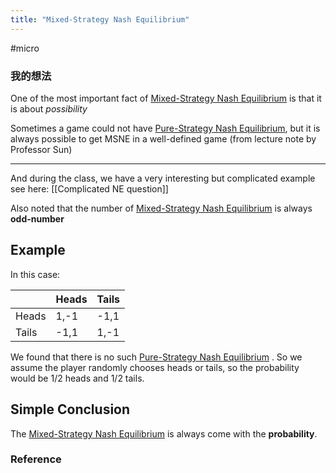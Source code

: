 ```yaml
---
title: "Mixed-Strategy Nash Equilibrium"
---
```


#micro

### 我的想法

One of the most important fact of [Mixed-Strategy Nash Equilibrium](Mixed-Strategy%20Nash%20Equilibrium.md) is that it is about *possibility* 

Sometimes a game could not have [Pure-Strategy Nash Equilibrium](Pure-Strategy%20Nash%20Equilibrium), but it is always possible to get MSNE in a well-defined game (from lecture note by Professor Sun)

---

And during the class, we have a very interesting but complicated example see here: [[Complicated NE question]]

Also noted that the number of [Mixed-Strategy Nash Equilibrium](Mixed-Strategy%20Nash%20Equilibrium.md) is always **odd-number**

## Example

In this case:

| |Heads|Tails|
|---|---|---|
|Heads|1,-1|-1,1|
|Tails|-1,1|1,-1|

We found that there is no such [Pure-Strategy Nash Equilibrium](Pure-Strategy%20Nash%20Equilibrium.md) . So we assume the player randomly chooses heads or tails, so the probability would be 1/2 heads and 1/2 tails.

## Simple Conclusion

The [Mixed-Strategy Nash Equilibrium](Mixed-Strategy%20Nash%20Equilibrium.md) is always come with the **probability**.



### Reference 

